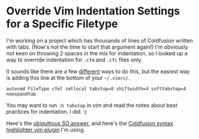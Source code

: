 # Override Vim Indentation Settings for a Specific Filetype

I'm working on a project which has thousands of lines of Coldfusion written with tabs. (Now's not the time to start that argument again!) I'm obviously not keen on throwing 2 spaces in the mix for indentation, so I looked up a way to override indentation for `.cfm` and `.cfc` files only.

It sounds like there are a few [different][1] ways to do this, but the easiest way is adding this line at the bottom of your `~/.vimrc/`.

```
autocmd FileType cfml setlocal tabstop=8 shiftwidth=4 softtabstop=4 noexpandtab
```

You may want to run `:h tabstop` in vim and read the notes about best practices for indentation. I did. :)

Here's the [ubiquitious SO answer][2], and here's the [Coldfusion syntax highlighter vim plugin][3] I'm using.

[1]: https://stackoverflow.com/a/159066/1525594
[2]: https://stackoverflow.com/a/30114038/1525594
[3]: https://github.com/ernstvanderlinden/vim-coldfusion
